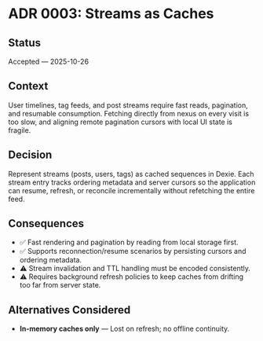 # ADR 0003: Streams as Caches

## Status
Accepted — 2025-10-26

## Context
User timelines, tag feeds, and post streams require fast reads, pagination, and resumable consumption. Fetching directly from nexus on every visit is too slow, and aligning remote pagination cursors with local UI state is fragile.

## Decision
Represent streams (posts, users, tags) as cached sequences in Dexie. Each stream entry tracks ordering metadata and server cursors so the application can resume, refresh, or reconcile incrementally without refetching the entire feed.

## Consequences
- ✅ Fast rendering and pagination by reading from local storage first.
- ✅ Supports reconnection/resume scenarios by persisting cursors and ordering metadata.
- ⚠️ Stream invalidation and TTL handling must be encoded consistently.
- ⚠️ Requires background refresh policies to keep caches from drifting too far from server state.

## Alternatives Considered
- **In-memory caches only** — Lost on refresh; no offline continuity.
